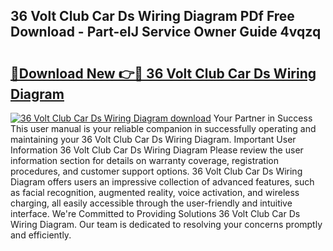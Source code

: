 ## 36 Volt Club Car Ds Wiring Diagram PDf Free Download - Part-eIJ Service Owner Guide 4vqzq

# <h2><a href="http://dfo8ff.blite.top/?on=36+Volt+Club+Car+Ds+Wiring+Diagram">🔗Download New 👉🔴 36 Volt Club Car Ds Wiring Diagram</a></h2>

[![36 Volt Club Car Ds Wiring Diagram download](https://i.imgur.com/lujVjoI.png)](http://dfo8ff.blite.top/?on=36+Volt+Club+Car+Ds+Wiring+Diagram)
Your Partner in Success This user manual is your reliable companion in successfully operating and maintaining your 36 Volt Club Car Ds Wiring Diagram. Important User Information 36 Volt Club Car Ds Wiring Diagram Please review the user information section for details on warranty coverage, registration procedures, and customer support options. 36 Volt Club Car Ds Wiring Diagram offers users an impressive collection of advanced features, such as facial recognition, augmented reality, voice activation, and wireless charging, all easily accessible through the user-friendly and intuitive interface. We're Committed to Providing Solutions 36 Volt Club Car Ds Wiring Diagram. Our team is dedicated to resolving your concerns promptly and efficiently.
